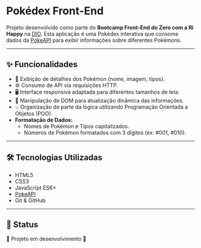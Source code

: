 # Pokédex Front-End

Projeto desenvolvido como parte do **Bootcamp Front-End do Zero com a Ri Happy** na [DIO](https://www.dio.me/). Esta aplicação é uma Pokédex interativa que consome dados da [PokeAPI](https://pokeapi.co/) para exibir informações sobre diferentes Pokémons.


---

## ✨ Funcionalidades

* 📄 Exibição de detalhes dos Pokémon (nome, imagem, tipos).
* ⚙️ Consumo de API via requisições HTTP.
* 🖥️ Interface responsiva adaptada para diferentes tamanhos de tela.
* 🧩 Manipulação de DOM para atualização dinâmica das informações.
* 💡 Organização de parte da lógica utilizando Programação Orientada a Objetos (POO).
* **Formatação de Dados:**
    * Nomes de Pokémon e Tipos capitalizados.
    * Números de Pokémon formatados com 3 dígitos (ex: #001, #010).

---

## 🛠️ Tecnologias Utilizadas

* HTML5
* CSS3
* JavaScript ES6+
* [PokeAPI](https://pokeapi.co/)
* Git & GitHub

---

## 🎯 Status

🚧 Projeto em desenvolvimento 🚧